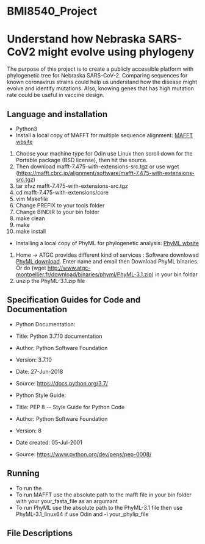 # BMI8540_Project
# Understand how Nebraska SARS-CoV2 might evolve using phylogeny
The purpose of this project is to create a publicly accessible platform with phylogenetic tree for Nebraska SARS-CoV-2. Comparing sequences for known coronavirus strains could help us understand how the disease might evolve and identify mutations. Also, knowing genes that has high mutation rate could be useful in vaccine design. 

## Language and installation
- Python3
- Install a local copy of MAFFT for multiple sequence alignment: [MAFFT wbsite](https://mafft.cbrc.jp/alignment/software/)
1. Choose your machine type for Odin use Linux then scroll down for the Portable package (BSD license), then hit the source. 
2. Then download mafft-7.475-with-extensions-src.tgz or use wget (https://mafft.cbrc.jp/alignment/software/mafft-7.475-with-extensions-src.tgz)
3. tar xfvz mafft-7.475-with-extensions-src.tgz
4. cd mafft-7.475-with-extensions/core 
5. vim Makefile 
6. Change PREFIX to your tools folder
7. Change BINDIR to your bin folder 
8. make clean
9. make
10. make install
- Installing a local copy of PhyML for phylogenetic analysis: [PhyML wbsite](http://www.atgc-montpellier.fr/phyml/) 
1. Home -> ATGC provides different kind of services : Software downlowad [PhyML download](http://www.atgc-montpellier.fr/phyml/binaries.php). Enter name and email then Download PhyML binaries. Or do (wget http://www.atgc-montpellier.fr/download/binaries/phyml/PhyML-3.1.zip) in your bin foldar
2. unzip the PhyML-3.1.zip file

## Specification Guides for Code and Documentation
- Python Documentation:
- Title: Python 3.7.10 documentation
- Author: Python Software Foundation
- Version: 3.7.10
- Date: 27-Jun-2018
- Source: https://docs.python.org/3.7/ 

- Python Style Guide:
- Title: PEP 8 -- Style Guide for Python Code
- Author: Python Software Foundation
- Version: 8
- Date created: 05-Jul-2001
- Source: https://www.python.org/dev/peps/pep-0008/

## Running 
- To run the 
- To run MAFFT use the absolute path to the mafft file in your bin folder with your your_fasta_file as an argumant
- To run PhyML use the absolute path to the PhyML-3.1 file then use PhyML-3.1_linux64 if use Odin and -i your_phylip_file


## File Descriptions
